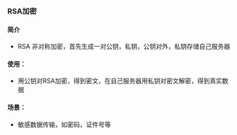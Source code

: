 ### RSA加密
 #### 简介
  * RSA 非对称加密，首先生成一对公钥，私钥，公钥对外，私钥存储自己服务器
 #### 使用：
 * 用公钥对RSA加密，得到密文，在自己服务器用私钥对密文解密，得到真实数据
 #### 场景：
 * 敏感数据传输，如密码，证件号等